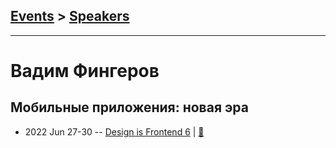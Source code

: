## [Events](../README.md) > [Speakers](../speakers.md)
---

# Вадим Фингеров

## Мобильные приложения: новая эра
- 2022 Jun 27-30 -- [Design is Frontend 6](https://youtu.be/nU_6gMetUwQ)  | [:notebook:](https://docs.google.com/presentation/d/1vVh3E-gWDY6cbm4wYpOPD8IRgVt5FEy4k-iclCSei_E/edit#slide=id.g1334a7a42a4_2_2)  
